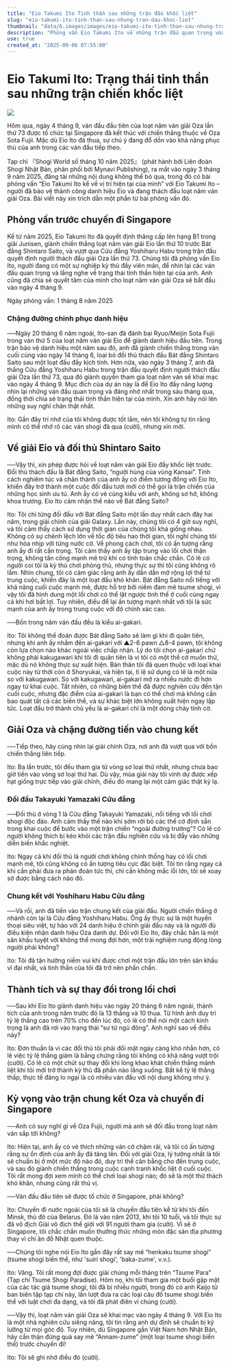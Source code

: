 ```yaml
---
title: "Eio Takumi Ito Tinh thần sau những trận đấu khốc liệt"
slug: "eio-takumi-ito-tinh-than-sau-nhung-tran-dau-khoc-liet"
thumbnail: "data/6.images/images/eio-takumi-ito-tinh-than-sau-nhung-tran-dau-khoc-liet.webp"
description: "Phỏng vấn Eio Takumi Ito về những trận đấu quan trọng vừa qua, trạng thái tinh thần hiện tại và kỳ vọng của anh cho giải Oza."
use: true
created_at: "2025-09-06 07:55:00"
---
```


# Eio Takumi Ito: Trạng thái tinh thần sau những trận chiến khốc liệt

![](/images/20250905-00000006-mynavin-000-1-view.webp)

Hôm qua, ngày 4 tháng 9, ván đấu đầu tiên của loạt năm ván giải Oza lần thứ 73 được tổ chức tại Singapore đã kết thúc với chiến thắng thuộc về Oza Sota Fujii. Mặc dù Eio Ito đã thua, sự chú ý đang đổ dồn vào khả năng phục thù của anh trong các ván đấu tiếp theo.

Tạp chí 『Shogi World số tháng 10 năm 2025』 (phát hành bởi Liên đoàn Shogi Nhật Bản, phân phối bởi Mynavi Publishing), ra mắt vào ngày 3 tháng 9 năm 2025, đăng tải những nội dung không thể bỏ qua, trong đó có bài phỏng vấn “Eio Takumi Ito kể về vị trí hiện tại của mình” với Eio Takumi Ito – người đã bảo vệ thành công danh hiệu Eio và đang thách đấu loạt năm ván giải Oza. Bài viết này xin trích dẫn một phần từ bài phỏng vấn đó.

## Phỏng vấn trước chuyến đi Singapore

Kể từ năm 2025, Eio Takumi Ito đã quyết định thăng cấp lên hạng B1 trong giải Junisen, giành chiến thắng loạt năm ván giải Eio lần thứ 10 trước Bát đẳng Shintaro Saito, và vượt qua Cửu đẳng Yoshiharu Habu trong trận đấu quyết định người thách đấu giải Oza lần thứ 73. Chúng tôi đã phỏng vấn Eio Ito, người đang có một sự nghiệp kỳ thủ đầy viên mãn, để nhìn lại các ván đấu quan trọng và lắng nghe về trạng thái tinh thần hiện tại của anh. Anh cũng đã chia sẻ quyết tâm của mình cho loạt năm ván giải Oza sẽ bắt đầu vào ngày 4 tháng 9.

Ngày phỏng vấn: 1 tháng 8 năm 2025

### Chặng đường chinh phục danh hiệu

──Ngày 20 tháng 6 năm ngoái, Ito-san đã đánh bại Ryuo/Meijin Sota Fujii trong ván thứ 5 của loạt năm ván giải Eio để giành danh hiệu đầu tiên. Trong trận bảo vệ danh hiệu một năm sau đó, anh đã giành chiến thắng trong ván cuối cùng vào ngày 14 tháng 6, loại bỏ đối thủ thách đấu Bát đẳng Shintaro Saito sau một loạt đấu đầy kịch tính. Hơn nữa, vào ngày 3 tháng 7, anh đã thắng Cửu đẳng Yoshiharu Habu trong trận đấu quyết định người thách đấu giải Oza lần thứ 73, qua đó giành quyền tham gia loạt năm ván sẽ khai mạc vào ngày 4 tháng 9. Mục đích của dự án này là để Eio Ito đầy năng lượng nhìn lại những ván đấu quan trọng và đáng nhớ nhất trong sáu tháng qua, đồng thời chia sẻ trạng thái tinh thần hiện tại của mình. Xin anh hãy nói lên những suy nghĩ chân thật nhất.

Ito: Gần đây trí nhớ của tôi không được tốt lắm, nên tôi không tự tin rằng mình có thể nhớ rõ các ván shogi đã qua (cười), nhưng xin mời.

## Về giải Eio và đối thủ Shintaro Saito

──Vậy thì, xin phép được hỏi về loạt năm ván giải Eio đầy khốc liệt trước. Đối thủ thách đấu là Bát đẳng Saito, “người hùng của vùng Kansai”. Tính cách nghiêm túc và chân thành của anh ấy có điểm tương đồng với Eio Ito, khiến đây trở thành một cuộc đối đầu tươi mới có thể gọi là trận chiến của những học sinh ưu tú. Anh ấy có vẻ cùng kiểu với anh, không sơ hở, không khoa trương. Eio Ito cảm nhận thế nào về Bát đẳng Saito?

Ito: Tôi chỉ từng đối đầu với Bát đẳng Saito một lần duy nhất cách đây hai năm, trong giải chính của giải Galaxy. Lần này, chúng tôi có 4 giờ suy nghĩ, và tôi cảm thấy cách sử dụng thời gian của chúng tôi khá giống nhau. Không có sự chênh lệch lớn về tốc độ tiêu hao thời gian, tôi nghĩ chúng tôi như hòa nhịp với từng nước cờ. Về phong cách chơi, tôi có ấn tượng rằng anh ấy đi rất cẩn trọng. Tôi cảm thấy anh ấy tập trung vào lối chơi thận trọng, không tấn công mạnh mẽ trừ khi có tính toán chắc chắn. Có lẽ có người coi tôi là kỳ thủ chơi phòng thủ, nhưng thực sự thì tôi cũng không rõ lắm. Nhìn chung, tôi có cảm giác rằng anh ấy dần dần mở rộng lợi thế từ trung cuộc, khiến đây là một loạt đấu khó khăn. Bát đẳng Saito nổi tiếng với khả năng cuối cuộc mạnh mẽ, được hỗ trợ bởi niềm đam mê tsume shogi, vì vậy tôi đã hình dung một lối chơi có thể lật ngược tình thế ở cuối cùng ngay cả khi hơi bất lợi. Tuy nhiên, điều để lại ấn tượng mạnh nhất với tôi là sức mạnh của anh ấy trong trung cuộc với độ chính xác cao.

──Bốn trong năm ván đấu đều là kiểu ai-gakari.

Ito: Tôi không thể đoán được Bát đẳng Saito sẽ làm gì khi đi quân tiên, nhưng khi anh ấy nhắm đến ai-gakari với ▲2-6 pawn △8-4 pawn, tôi không còn lựa chọn nào khác ngoài việc chấp nhận. Lý do tôi chọn ai-gakari chứ không phải kakugawari khi tôi đi quân tiên là vì tôi có một thế cờ muốn thử, mặc dù nó không thực sự xuất hiện. Bản thân tôi đã quen thuộc với loại khai cuộc này từ thời còn ở Shoryukai, và hiện tại, tỉ lệ sử dụng có lẽ là một nửa so với kakugawari. So với kakugawari, ai-gakari mở ra nhiều nước đi hơn ngay từ khai cuộc. Tất nhiên, có những biến thể đã được nghiên cứu đến tận cuối cuộc, nhưng đặc điểm của ai-gakari là bạn có thể chơi mà không cần bao quát tất cả các biến thể, và sự khác biệt lớn không xuất hiện ngay lập tức. Loạt đấu trở thành chủ yếu là ai-gakari chỉ là một dòng chảy tình cờ.

## Giải Oza và chặng đường tiến vào chung kết

──Tiếp theo, hãy cùng nhìn lại giải chính Oza, nơi anh đã vượt qua với bốn chiến thắng liên tiếp.

Ito: Ba lần trước, tôi đều tham gia từ vòng sơ loại thứ nhất, nhưng chưa bao giờ tiến vào vòng sơ loại thứ hai. Dù vậy, mùa giải này tôi vinh dự được xếp hạt giống trực tiếp vào giải chính, điều đó mang lại một cảm giác thật kỳ lạ.

### Đối đầu Takayuki Yamazaki Cửu đẳng

──Đối thủ ở vòng 1 là Cửu đẳng Takayuki Yamazaki, nổi tiếng với lối chơi shogi độc đáo. Anh cảm thấy thế nào khi sớm rời bỏ các thế cờ định sẵn trong khai cuộc để bước vào một trận chiến “ngoài đường trường”? Có lẽ có người không thích bị kéo khỏi các trận đấu nghiên cứu và bị đẩy vào những diễn biến khắc nghiệt.

Ito: Ngay cả khi đối thủ là người chơi không chính thống hay có lối chơi mạnh mẽ, tôi cũng không có ấn tượng tiêu cực đặc biệt. Tôi tin rằng ngay cả khi cần phải đưa ra phán đoán tức thì, chỉ cần không mắc lỗi lớn, tôi sẽ xoay sở được bằng cách nào đó.

### Chung kết với Yoshiharu Habu Cửu đẳng

──Và rồi, anh đã tiến vào trận chung kết của giải đấu. Người chiến thắng ở nhánh còn lại là Cửu đẳng Yoshiharu Habu. Ông ấy thực sự là một huyền thoại siêu việt, tự hào với 24 danh hiệu ở chính giải đấu này và là người đủ điều kiện nhận danh hiệu Oza danh dự. Đối với Eio Ito, đây chắc hẳn là một sân khấu tuyệt vời không thể mong đợi hơn, một trải nghiệm rung động lòng người phải không?

Ito: Tôi đã tận hưởng niềm vui khi được chơi một trận đấu lớn trên sân khấu vĩ đại nhất, và tinh thần của tôi đã trở nên phấn chấn.

## Thành tích và sự thay đổi trong lối chơi

──Sau khi Eio Ito giành danh hiệu vào ngày 20 tháng 6 năm ngoái, thành tích của anh trong năm trước đó là 13 thắng và 10 thua. Từ hình ảnh duy trì tỷ lệ thắng cao trên 70% cho đến lúc đó, có lẽ có thể nói một cách kính trọng là anh đã rơi vào trạng thái “sư tử ngủ đông”. Anh nghĩ sao về điều này?

Ito: Đơn thuần là vì các đối thủ tôi phải đối mặt ngày càng khó nhằn hơn, có lẽ việc tỷ lệ thắng giảm là bằng chứng rằng tôi không có khả năng vượt trội (cười). Có lẽ có một chút sự thay đổi khi lòng khao khát chiến thắng mãnh liệt khi tôi mới trở thành kỳ thủ đã phần nào lắng xuống. Bất kể tỷ lệ thắng thấp, thực tế đáng lo ngại là có nhiều ván đấu với nội dung không như ý.

## Kỳ vọng vào trận chung kết Oza và chuyến đi Singapore

──Anh có suy nghĩ gì về Oza Fujii, người mà anh sẽ đối đầu trong loạt năm ván sắp tới không?

Ito: Hiện tại, anh ấy có vẻ thích những ván cờ chậm rãi, và tôi có ấn tượng rằng sự ổn định của anh ấy đã tăng lên. Đối với giải Oza, lý tưởng nhất là tôi sẽ chuẩn bị ở một mức độ nào đó, duy trì thế cân bằng cho đến trung cuộc, và sau đó giành chiến thắng trong cuộc cạnh tranh khốc liệt ở cuối cuộc. Tôi rất mong đợi xem mình có thể chơi loại shogi nào; đó sẽ là một thử thách khó khăn, nhưng cũng rất thú vị.

──Ván đấu đầu tiên sẽ được tổ chức ở Singapore, phải không?

Ito: Chuyến đi nước ngoài của tôi sẽ là chuyến đầu tiên kể từ khi tôi đến Minsk, thủ đô của Belarus. Đó là vào năm 2013, khi tôi 10 tuổi, và tôi thực sự đã vô địch Giải vô địch thế giới với 91 người tham gia (cười). Vì sẽ ở Singapore, tôi chắc chắn muốn thưởng thức những món đặc sản địa phương thay vì chỉ ăn đồ Nhật quen thuộc.

──Chúng tôi nghe nói Eio Ito gần đây rất say mê “henkaku tsume shogi” (tsume shogi biến thể, như 'suiri shogi', 'baka-zume', v.v.).

Ito: Vâng. Tôi rất mong đợi được giải chúng mỗi tháng trên “Tsume Para” (Tạp chí Tsume Shogi Paradise). Hôm nọ, khi tôi tham gia một buổi gặp mặt của các tác giả tsume shogi, tôi đã bị nhiều người, trong đó có anh Kaijo từ ban biên tập tạp chí này, lần lượt đưa ra các loại câu đố tsume shogi biến thể với luật chơi đa dạng, và tôi đã phát điên vì chúng (cười).

──Vậy thì, loạt năm ván giải Oza sẽ khai mạc vào ngày 4 tháng 9. Với Eio Ito là một nhà nghiên cứu siêng năng, tôi tin rằng anh dự định sẽ chuẩn bị kỹ lưỡng từ mọi góc độ. Tuy nhiên, dù Singapore gần Việt Nam hơn Nhật Bản, hãy cẩn thận đừng quá say mê “Annam-zume” (một loại tsume shogi biến thể) trước chuyến đi!

Ito: Tôi sẽ ghi nhớ điều đó (cười).